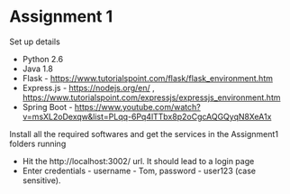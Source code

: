 # Assignment 1

Set up details

* Python 2.6
* Java 1.8
* Flask - https://www.tutorialspoint.com/flask/flask_environment.htm
* Express.js - https://nodejs.org/en/ , https://www.tutorialspoint.com/expressjs/expressjs_environment.htm
* Spring Boot - https://www.youtube.com/watch?v=msXL2oDexqw&list=PLqq-6Pq4lTTbx8p2oCgcAQGQyqN8XeA1x

Install all the required softwares and get the services in the Assignment1 folders running

* Hit the http://localhost:3002/ url. It should lead to a login page
* Enter credentials - username - Tom, password - user123 (case sensitive). 
